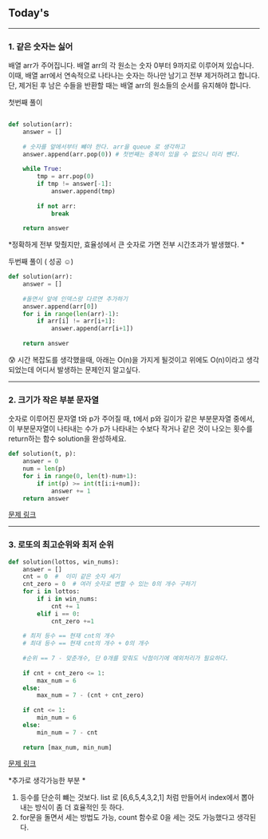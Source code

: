 ## Today's 
---


### 1. 같은 숫자는 싫어 
배열 arr가 주어집니다. 배열 arr의 각 원소는 숫자 0부터 9까지로 이루어져 있습니다.  
이때, 배열 arr에서 연속적으로 나타나는 숫자는 하나만 남기고 전부 제거하려고 합니다.  
단, 제거된 후 남은 수들을 반환할 때는 배열 arr의 원소들의 순서를 유지해야 합니다.  

첫번째 풀이 
```python

def solution(arr):
    answer = []
    
    # 숫자를 앞에서부터 뺴야 한다. arr을 queue 로 생각하고
    answer.append(arr.pop(0)) # 첫번째는 중복이 있을 수 없으니 미리 뺸다. 
        
    while True:
        tmp = arr.pop(0)
        if tmp != answer[-1]:
            answer.append(tmp)
        
        if not arr:
            break
    
    return answer

```

*정확하게 전부 맞췄지만, 효율성에서 큰 숫자로 가면 전부 시간초과가 발생했다. * 


두번째 풀이 ( 성공 ☺️)

```python
def solution(arr):
    answer = []
    
    #돌면서 앞에 인덱스랑 다르면 추가하기 
    answer.append(arr[0])
    for i in range(len(arr)-1):
        if arr[i] != arr[i+1]:
            answer.append(arr[i+1])
    
    return answer

```

😰 시간 복잡도를 생각했을때, 아래는 O(n)을 가지게 될것이고 위에도 O(n)이라고 생각되었는데 
    어디서 발생하는 문제인지 알고싶다. 
    
    
    
***    
    
### 2. 크기가 작은 부분 문자열
숫자로 이루어진 문자열 t와 p가 주어질 때, t에서 p와 길이가 같은 부분문자열 중에서, 
이 부분문자열이 나타내는 수가 p가 나타내는 수보다 작거나 같은 것이 나오는 횟수를 return하는 함수 solution을 완성하세요.



```python
def solution(t, p):
    answer = 0
    num = len(p)
    for i in range(0, len(t)-num+1):
        if int(p) >= int(t[i:i+num]):
            answer += 1 
    return answer


```

[문제 링크](https://school.programmers.co.kr/learn/courses/30/lessons/147355)



***


### 3. 로또의 최고순위와 최저 순위 

```python
def solution(lottos, win_nums):
    answer = []
    cnt = 0  #  이미 같은 숫자 세기 
    cnt_zero = 0  # 여러 숫자로 변할 수 있는 0의 개수 구하기 
    for i in lottos: 
        if i in win_nums:
            cnt += 1
        elif i == 0:
            cnt_zero +=1 
    
    # 최저 등수 == 현재 cnt의 개수 
    # 최대 등수 == 현재 cnt의 개수 + 0의 개수 
    
    #순위 == 7 - 맞춘개수, 단 0개를 맞춰도 낙첨이기에 예외처리가 필요하다. 
    
    if cnt + cnt_zero <= 1:
        max_num = 6
    else:
        max_num = 7 - (cnt + cnt_zero)
    
    if cnt <= 1:
        min_num = 6
    else:
        min_num = 7 - cnt
            
    return [max_num, min_num]

```

[문제 링크](https://school.programmers.co.kr/learn/courses/30/lessons/77484)


*추가로 생각가능한 부분 * 

1. 등수를 단순히 뺴는 것보다.  list 로  [6,6,5,4,3,2,1] 처럼 만들어서  index에서 뽑아내는 방식이 좀 더 효율적인 듯 하다. 
2. for문을 돌면서 세는 방법도 가능, count 함수로 0을 세는 것도 가능했다고 생각된다. 
